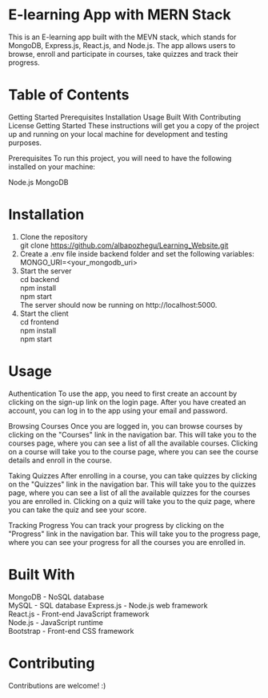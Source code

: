 # E-learning App with MERN Stack
This is an E-learning app built with the MEVN stack, which stands for MongoDB, Express.js, React.js, and Node.js. The app allows users to browse, enroll and participate in courses, take quizzes and track their progress.

# Table of Contents
Getting Started
Prerequisites
Installation
Usage
Built With
Contributing
License
Getting Started
These instructions will get you a copy of the project up and running on your local machine for development and testing purposes.

Prerequisites
To run this project, you will need to have the following installed on your machine:

Node.js
MongoDB
# Installation
1. Clone the repository  
git clone https://github.com/albapozhegu/Learning_Website.git
2. Create a .env file inside backend folder and set the following variables:  
MONGO_URI=<your_mongodb_uri>
2. Start the server  
cd backend  
npm install  
npm start  
The server should now be running on http://localhost:5000.
4. Start the client  
cd frontend  
npm install  
npm start

# Usage
Authentication
To use the app, you need to first create an account by clicking on the sign-up link on the login page. After you have created an account, you can log in to the app using your email and password.

Browsing Courses
Once you are logged in, you can browse courses by clicking on the "Courses" link in the navigation bar. This will take you to the courses page, where you can see a list of all the available courses. Clicking on a course will take you to the course page, where you can see the course details and enroll in the course.

Taking Quizzes
After enrolling in a course, you can take quizzes by clicking on the "Quizzes" link in the navigation bar. This will take you to the quizzes page, where you can see a list of all the available quizzes for the courses you are enrolled in. Clicking on a quiz will take you to the quiz page, where you can take the quiz and see your score.

Tracking Progress
You can track your progress by clicking on the "Progress" link in the navigation bar. This will take you to the progress page, where you can see your progress for all the courses you are enrolled in.

# Built With
MongoDB - NoSQL database  
MySQL - SQL database
Express.js - Node.js web framework  
React.js - Front-end JavaScript framework  
Node.js - JavaScript runtime  
Bootstrap - Front-end CSS framework

# Contributing
Contributions are welcome! :)
